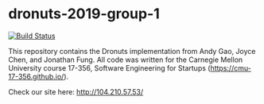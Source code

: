 # dronuts-2019-group-1

[![Build Status](https://travis-ci.com/CMU-17-356/dronuts-2019-group-1.png)](https://travis-ci.com/CMU-17-356/dronuts-2019-group-1)

This repository contains the Dronuts implementation from Andy Gao, Joyce Chen, and Jonathan Fung. All code was written for the Carnegie Mellon University course 17-356, Software Engineering for Startups (https://cmu-17-356.github.io/). 

Check our site here: http://104.210.57.53/
